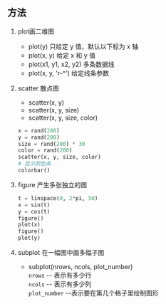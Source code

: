## 方法
1. plot画二维图
    + plot(y) 只给定 y 值，默认以下标为 x 轴
    + plot(x, y) 给定 x 和 y 值
    + plot(x1, y1, x2, y2) 多条数据线
    + plot(x, y, 'r-^') 给定线条参数

2. scatter 散点图  
    + scatter(x, y)
    + scatter(x, y, size)
    + scatter(x, y, size, color)

    ```python
    x = rand(200)
    y = rand(200)
    size = rand(200) * 30
    color = rand(200)
    scatter(x, y, size, color)
    # 显示颜色条
    colorbar()
    ```

3. figure 产生多张独立的图
    ```python
    t = linspace(0, 2*pi, 50)
    x = sin(t)
    y = cos(t)
    figure()
    plot(x)
    figure()
    plot(y)
    ```

4. subplot 在一幅图中画多幅子图   
    + subplot(nrows, ncols, plot_number)    
    `nrows` -- 表示有多少行   
    `ncols` -- 表示有多少列   
    `plot_number` --表示要在第几个格子里绘制图形